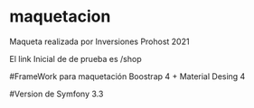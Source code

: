 # maquetacion
Maqueta realizada por Inversiones Prohost 2021 

El link Inicial de de prueba es /shop

#FrameWork para maquetación Boostrap 4 + Material Desing 4

#Version de Symfony 3.3

